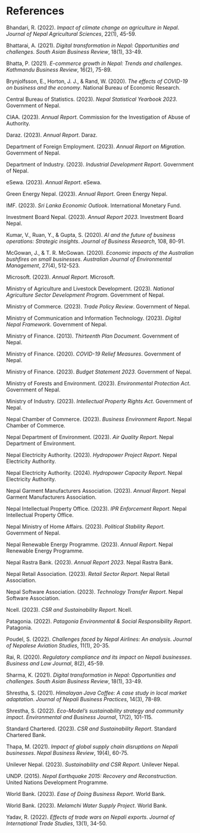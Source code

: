 # References

Bhandari, R. (2022). *Impact of climate change on agriculture in Nepal*. *Journal of Nepal Agricultural Sciences*, 22(1), 45-59.

Bhattarai, A. (2021). *Digital transformation in Nepal: Opportunities and challenges*. *South Asian Business Review*, 18(1), 33-49.

Bhatta, P. (2021). *E-commerce growth in Nepal: Trends and challenges*. *Kathmandu Business Review*, 16(2), 75-89.

Brynjolfsson, E., Horton, J. J., & Rand, W. (2020). *The effects of COVID-19 on business and the economy*. National Bureau of Economic Research.

Central Bureau of Statistics. (2023). *Nepal Statistical Yearbook 2023*. Government of Nepal.

CIAA. (2023). *Annual Report*. Commission for the Investigation of Abuse of Authority.

Daraz. (2023). *Annual Report*. Daraz.

Department of Foreign Employment. (2023). *Annual Report on Migration*. Government of Nepal.

Department of Industry. (2023). *Industrial Development Report*. Government of Nepal.

eSewa. (2023). *Annual Report*. eSewa.

Green Energy Nepal. (2023). *Annual Report*. Green Energy Nepal.

IMF. (2023). *Sri Lanka Economic Outlook*. International Monetary Fund.

Investment Board Nepal. (2023). *Annual Report 2023*. Investment Board Nepal.

Kumar, V., Ruan, Y., & Gupta, S. (2020). *AI and the future of business operations: Strategic insights*. *Journal of Business Research*, 108, 80-91.

McGowan, J., & T. R. McGowan. (2020). *Economic impacts of the Australian bushfires on small businesses*. *Australian Journal of Environmental Management*, 27(4), 512-523.

Microsoft. (2023). *Annual Report*. Microsoft.

Ministry of Agriculture and Livestock Development. (2023). *National Agriculture Sector Development Program*. Government of Nepal.

Ministry of Commerce. (2023). *Trade Policy Review*. Government of Nepal.

Ministry of Communication and Information Technology. (2023). *Digital Nepal Framework*. Government of Nepal.

Ministry of Finance. (2013). *Thirteenth Plan Document*. Government of Nepal.

Ministry of Finance. (2020). *COVID-19 Relief Measures*. Government of Nepal.

Ministry of Finance. (2023). *Budget Statement 2023*. Government of Nepal.

Ministry of Forests and Environment. (2023). *Environmental Protection Act*. Government of Nepal.

Ministry of Industry. (2023). *Intellectual Property Rights Act*. Government of Nepal.

Nepal Chamber of Commerce. (2023). *Business Environment Report*. Nepal Chamber of Commerce.

Nepal Department of Environment. (2023). *Air Quality Report*. Nepal Department of Environment.

Nepal Electricity Authority. (2023). *Hydropower Project Report*. Nepal Electricity Authority.

Nepal Electricity Authority. (2024). *Hydropower Capacity Report*. Nepal Electricity Authority.

Nepal Garment Manufacturers Association. (2023). *Annual Report*. Nepal Garment Manufacturers Association.

Nepal Intellectual Property Office. (2023). *IPR Enforcement Report*. Nepal Intellectual Property Office.

Nepal Ministry of Home Affairs. (2023). *Political Stability Report*. Government of Nepal.

Nepal Renewable Energy Programme. (2023). *Annual Report*. Nepal Renewable Energy Programme.

Nepal Rastra Bank. (2023). *Annual Report 2023*. Nepal Rastra Bank.

Nepal Retail Association. (2023). *Retail Sector Report*. Nepal Retail Association.

Nepal Software Association. (2023). *Technology Transfer Report*. Nepal Software Association.

Ncell. (2023). *CSR and Sustainability Report*. Ncell.

Patagonia. (2022). *Patagonia Environmental & Social Responsibility Report*. Patagonia.

Poudel, S. (2022). *Challenges faced by Nepal Airlines: An analysis*. *Journal of Nepalese Aviation Studies*, 11(1), 20-35.

Rai, R. (2020). *Regulatory compliance and its impact on Nepali businesses*. *Business and Law Journal*, 8(2), 45-59.

Sharma, K. (2021). *Digital transformation in Nepal: Opportunities and challenges*. *South Asian Business Review*, 18(1), 33-49.

Shrestha, S. (2021). *Himalayan Java Coffee: A case study in local market adaptation*. *Journal of Nepali Business Practices*, 14(3), 78-89.

Shrestha, S. (2022). *Eco-Model’s sustainability strategy and community impact*. *Environmental and Business Journal*, 17(2), 101-115.

Standard Chartered. (2023). *CSR and Sustainability Report*. Standard Chartered Bank.

Thapa, M. (2021). *Impact of global supply chain disruptions on Nepali businesses*. *Nepal Business Review*, 19(4), 60-75.

Unilever Nepal. (2023). *Sustainability and CSR Report*. Unilever Nepal.

UNDP. (2015). *Nepal Earthquake 2015: Recovery and Reconstruction*. United Nations Development Programme.

World Bank. (2023). *Ease of Doing Business Report*. World Bank.

World Bank. (2023). *Melamchi Water Supply Project*. World Bank.

Yadav, R. (2022). *Effects of trade wars on Nepali exports*. *Journal of International Trade Studies*, 13(1), 34-50.
